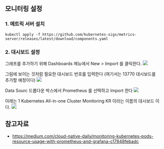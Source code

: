 
## 모니터링 설정 ##

### 1. 메트릭 서버 설치 ###
```
kubectl apply -f https://github.com/kubernetes-sigs/metrics-server/releases/latest/download/components.yaml
```

### 2. 대시보드 설정 ###

그래프를 추가하기 위해 Dashboards 메뉴에서 New > Import 를 클릭한다.
![](https://github.com/gnosia93/eks-grv-mig/blob/main/tutorial/images/grafana-dash-1.png)

그림에 보이는 것처럼 필요한 대시보드 번호를 입력한다 (여기서는 13770 대시보드를 추가할 예정이다)
![](https://github.com/gnosia93/eks-grv-mig/blob/main/tutorial/images/grafana-dash-2.png)

Data Sourc 드롭다운 박스에서 Prometheus 를 선택하고 Import 한다 
![](https://github.com/gnosia93/eks-grv-mig/blob/main/tutorial/images/grafana-dash-3.png)

아래는 1 Kubernetes All-in-one Cluster Monitoring KR 이라는 이름의 대시보드 이다. 
![](https://github.com/gnosia93/eks-grv-mig/blob/main/tutorial/images/grafana-dash-4.png)




## 참고자료 ##

* https://medium.com/cloud-native-daily/monitoring-kubernetes-pods-resource-usage-with-prometheus-and-grafana-c17848febadc
